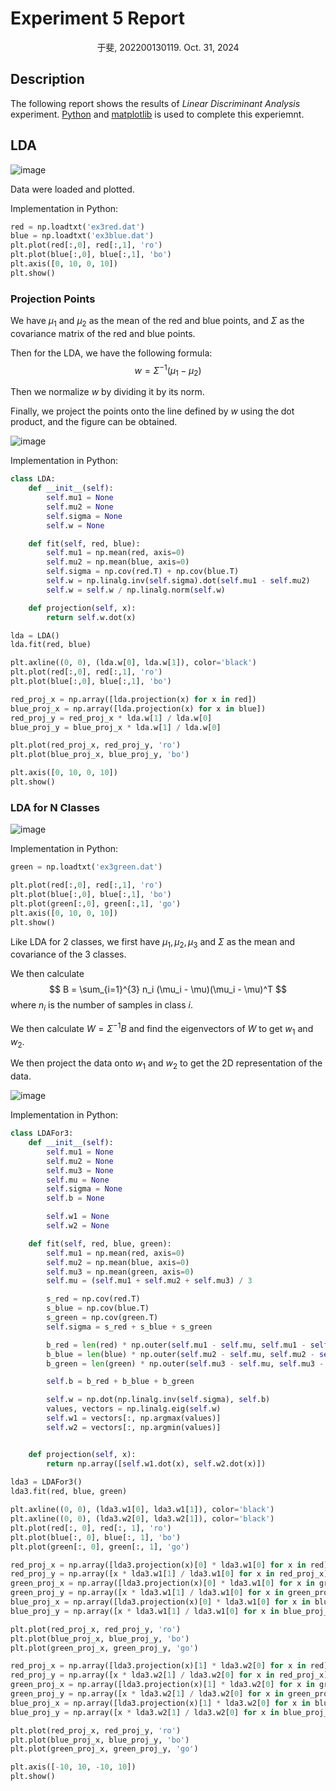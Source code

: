 # Experiment 5 Report

<center>于斐, 202200130119. Oct. 31, 2024</center>


## Description

The following report shows the results of *Linear Discriminant Analysis* experiment. [Python](https://python.org/) and [matplotlib](https://matplotlib.org/) is used to complete this experiemnt.

## LDA

![image](https://img.picgo.net/2024/10/30/imagef1de8a7f8371a00c.png)

Data were loaded and plotted.

Implementation in Python:

```python
red = np.loadtxt('ex3red.dat')
blue = np.loadtxt('ex3blue.dat')
plt.plot(red[:,0], red[:,1], 'ro')
plt.plot(blue[:,0], blue[:,1], 'bo')
plt.axis([0, 10, 0, 10])
plt.show()
```

### Projection Points

We have $\mu_1$ and $\mu_2$ as the mean of the red and blue points, and $\Sigma$ as the covariance matrix of the red and blue points.

Then for the LDA, we have the following formula:
$$
w = \Sigma^{-1}(\mu_1 - \mu_2)
$$

Then we normalize $w$ by dividing it by its norm.

Finally, we project the points onto the line defined by $w$ using the dot product, and the figure can be obtained.

![image](https://img.picgo.net/2024/10/30/image51bee1ee2a9a2f54.png)

Implementation in Python:

```python
class LDA:
    def __init__(self):
        self.mu1 = None
        self.mu2 = None
        self.sigma = None
        self.w = None

    def fit(self, red, blue):
        self.mu1 = np.mean(red, axis=0)
        self.mu2 = np.mean(blue, axis=0)
        self.sigma = np.cov(red.T) + np.cov(blue.T)
        self.w = np.linalg.inv(self.sigma).dot(self.mu1 - self.mu2)
        self.w = self.w / np.linalg.norm(self.w)

    def projection(self, x):
        return self.w.dot(x)

lda = LDA()
lda.fit(red, blue)

plt.axline((0, 0), (lda.w[0], lda.w[1]), color='black')
plt.plot(red[:,0], red[:,1], 'ro')
plt.plot(blue[:,0], blue[:,1], 'bo')

red_proj_x = np.array([lda.projection(x) for x in red])
blue_proj_x = np.array([lda.projection(x) for x in blue])
red_proj_y = red_proj_x * lda.w[1] / lda.w[0]
blue_proj_y = blue_proj_x * lda.w[1] / lda.w[0]

plt.plot(red_proj_x, red_proj_y, 'ro')
plt.plot(blue_proj_x, blue_proj_y, 'bo')

plt.axis([0, 10, 0, 10])
plt.show()
```

### LDA for N Classes

![image](https://img.picgo.net/2024/10/30/imagea1bfe83b74c0b03c.png)

Implementation in Python:

```python
green = np.loadtxt('ex3green.dat')

plt.plot(red[:,0], red[:,1], 'ro')
plt.plot(blue[:,0], blue[:,1], 'bo')
plt.plot(green[:,0], green[:,1], 'go')
plt.axis([0, 10, 0, 10])
plt.show()
```

Like LDA for 2 classes, we first have $\mu_1, \mu_2, \mu_3$ and $\Sigma$ as the mean and covariance of the 3 classes. 

We then calculate 
$$
B = \sum_{i=1}^{3} n_i (\mu_i - \mu)(\mu_i - \mu)^T
$$
where $n_i$ is the number of samples in class $i$.

We then calculate $W = \Sigma^{-1}B$ and find the eigenvectors of $W$ to get $w_1$ and $w_2$.

We then project the data onto $w_1$ and $w_2$ to get the 2D representation of the data.

![image](https://img.picgo.net/2024/10/30/imagef275c17fa2d9f3a6.png)

Implementation in Python:

```python
class LDAFor3:
    def __init__(self):
        self.mu1 = None
        self.mu2 = None
        self.mu3 = None
        self.mu = None
        self.sigma = None
        self.b = None

        self.w1 = None
        self.w2 = None

    def fit(self, red, blue, green):
        self.mu1 = np.mean(red, axis=0)
        self.mu2 = np.mean(blue, axis=0)
        self.mu3 = np.mean(green, axis=0)
        self.mu = (self.mu1 + self.mu2 + self.mu3) / 3

        s_red = np.cov(red.T)
        s_blue = np.cov(blue.T)
        s_green = np.cov(green.T)
        self.sigma = s_red + s_blue + s_green

        b_red = len(red) * np.outer(self.mu1 - self.mu, self.mu1 - self.mu)
        b_blue = len(blue) * np.outer(self.mu2 - self.mu, self.mu2 - self.mu)
        b_green = len(green) * np.outer(self.mu3 - self.mu, self.mu3 - self.mu)

        self.b = b_red + b_blue + b_green

        self.w = np.dot(np.linalg.inv(self.sigma), self.b)
        values, vectors = np.linalg.eig(self.w)
        self.w1 = vectors[:, np.argmax(values)]
        self.w2 = vectors[:, np.argmin(values)]


    def projection(self, x):
        return np.array([self.w1.dot(x), self.w2.dot(x)])
    
lda3 = LDAFor3()
lda3.fit(red, blue, green)

plt.axline((0, 0), (lda3.w1[0], lda3.w1[1]), color='black')
plt.axline((0, 0), (lda3.w2[0], lda3.w2[1]), color='black')
plt.plot(red[:, 0], red[:, 1], 'ro')
plt.plot(blue[:, 0], blue[:, 1], 'bo')
plt.plot(green[:, 0], green[:, 1], 'go')

red_proj_x = np.array([lda3.projection(x)[0] * lda3.w1[0] for x in red])
red_proj_y = np.array([x * lda3.w1[1] / lda3.w1[0] for x in red_proj_x])
green_proj_x = np.array([lda3.projection(x)[0] * lda3.w1[0] for x in green])
green_proj_y = np.array([x * lda3.w1[1] / lda3.w1[0] for x in green_proj_x])
blue_proj_x = np.array([lda3.projection(x)[0] * lda3.w1[0] for x in blue])
blue_proj_y = np.array([x * lda3.w1[1] / lda3.w1[0] for x in blue_proj_x])

plt.plot(red_proj_x, red_proj_y, 'ro')
plt.plot(blue_proj_x, blue_proj_y, 'bo')
plt.plot(green_proj_x, green_proj_y, 'go')

red_proj_x = np.array([lda3.projection(x)[1] * lda3.w2[0] for x in red])
red_proj_y = np.array([x * lda3.w2[1] / lda3.w2[0] for x in red_proj_x])
green_proj_x = np.array([lda3.projection(x)[1] * lda3.w2[0] for x in green])
green_proj_y = np.array([x * lda3.w2[1] / lda3.w2[0] for x in green_proj_x])
blue_proj_x = np.array([lda3.projection(x)[1] * lda3.w2[0] for x in blue])
blue_proj_y = np.array([x * lda3.w2[1] / lda3.w2[0] for x in blue_proj_x])

plt.plot(red_proj_x, red_proj_y, 'ro')
plt.plot(blue_proj_x, blue_proj_y, 'bo')
plt.plot(green_proj_x, green_proj_y, 'go')

plt.axis([-10, 10, -10, 10])
plt.show()
```